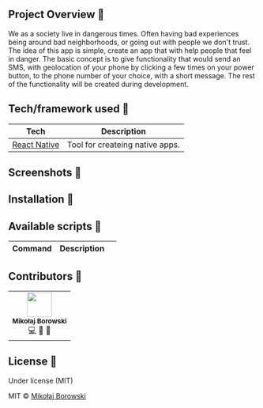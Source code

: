 
## Project Overview 🎉
We as a society live in dangerous times. Often having bad experiences being around bad neighborhoods, or going out with people we don't trust. The idea of this app is simple, create an app that with help people that feel in danger. The basic concept is to give functionality that would send an SMS, with geolocation of your phone by clicking a few times on your power button, to the phone number of your choice, with a short message. The rest of the functionality will be created during development.

## Tech/framework used 🔧

| Tech                                                    | Description                              |
| ------------------------------------------------------- | ---------------------------------------- |
| [React Native](https://reactnative.dev/)                | Tool for createing native apps.          |

## Screenshots :iphone:

## Installation 💾

## Available scripts :memo:
| Command                   | Description                   |     |
| ------------------------- | ----------------------------- | --- |

## Contributors :metal:

<table>
  <tr>
    <td align="center">
      <a href="https://github.com/mikolajborowski">
        <img src="https://avatars3.githubusercontent.com/u/36244604?s=460&u=d40ecc4c8bb4080b496e6298cebea6ef8844225c&v=4" width="50px;" alt=""/>
        <br />
        <sub>
          <b>Mikołaj Borowski</b>
        </sub>
      </a>
      <br/>
      💻 🤔 🐛
  </tr>
  
</table>

## License 🔱

Under license (MIT)

MIT © [Mikołaj Borowski]()
